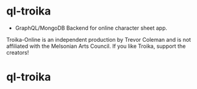 # ql-troika
- GraphQL/MongoDB Backend for online character sheet app.

Troika-Online is an independent production by Trevor Coleman and is not affiliated with the Melsonian Arts Council. If you like Troika, support the creators!
# ql-troika
